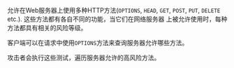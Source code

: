 允许在Web服务器上使用多种HTTP方法(`OPTIONS`, `HEAD`, `GET`, `POST`, 
`PUT`, `DELETE` etc.). 这些方法都有各自不同的功能，当它们在网络服务器
上被允许使用时，每种方法都具有相关的风险等级。

客户端可以在请求中使用`OPTIONS`方法来查询服务器允许哪些方法。

攻击者会执行这些测试，遍历服务器允许的高风险方法。 